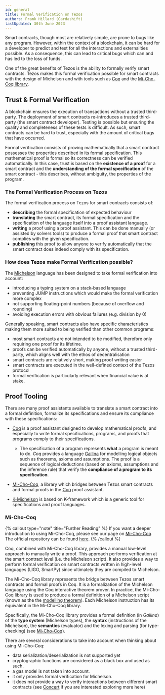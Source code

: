 ```yaml
---
id: general
title: Formal Verification on Tezos
authors: Frank Hillard (Cardashift)
lastUpdated: 30th June 2023
---
```


Smart contracts, though most are relatively simple, are prone to bugs like any program. However, within the context of a blockchain, it can be hard for a developer to predict and test for all the interactions and externalities possible. As a consequence, this can lead to critical bugs which can and has led to the loss of funds.

One of the great benefits of Tezos is the ability to formally verify smart contracts. Tezos makes this formal verification possible for smart contracts with the design of Michelson and with tools such as [Coq](/developers/docs/advanced-topics/formal-verification/coq/) and the [Mi-Cho-Coq library](/developers/docs/advanced-topics/formal-verification/michocoq).

## Trust & Formal Verification

A blockchain ensures the execution of transactions without a trusted third-party. The deployment of smart contracts re-introduces a trusted third-party (the smart contract developer). Testing is possible but ensuring the quality and completeness of these tests is difficult. As such, smart contracts can be hard to trust, especially with the amount of critical bugs that have occurred. 

Formal verification consists of proving mathematically that a smart contract possesses the properties described in its formal specification. This mathematical proof is formal so its correctness can be verified automatically. In this case, trust is based on the **existence of a proof** for a smart contract and the **understanding of the formal specification** of the smart contract - this describes, without ambiguity, the properties of the program.

### The Formal Verification Process on Tezos

The formal verification process on Tezos for smart contracts consists of:

- **describing** the formal specification of expected behaviour
- **translating** the smart contract, its formal specification and the specification of the language itself into a proof assistant language.
- **writing** a proof using a proof assistant. This can be done manually (or assisted by solvers tools) to produce a formal proof that smart contract complies with the given specification.
- **publishing** this proof to allow anyone to verify automatically that the smart contract does indeed comply with its specification.

### How does Tezos make Formal Verification possible?

The [Michelson](/developers/docs/smart-contracts/smart-contract-languages/michelson/) language has been designed to take formal verification into account:

- introducing a typing system on a stack-based language
- preventing JUMP instructions which would make the formal verification more complex
- not supporting floating-point numbers (because of overflow and rounding)
- avoiding execution errors with obvious failures (e.g. division by 0)

Generally speaking, smart contracts also have specific characteristics making them more suited to being verified than other common programs:

- most smart contracts are not intended to be modified, therefore only requiring one proof for its lifetime.
- proofs can be verified automatically by anyone, without a trusted third-party, which aligns well with the ethos of decentralisation
- smart contracts are relatively short, making proof writing easier
- smart contracts are executed in the well-defined context of the Tezos protocol
- formal verification is particularly relevant when financial value is at stake.

## Proof Tooling

There are many proof assistants available to translate a smart contract into a formal definition, formalize its specifications and ensure its compliance with these specifications:

- [Coq](/developers/docs/advanced-topics/formal-verification/coq/) is a proof assistant designed to develop mathematical proofs, and especially to write formal specifications, programs, and proofs that programs comply to their specifications.
    - The specification of a program represents **what** a program is meant to do. _Coq_ provides a language [Gallina](https://en.wikipedia.org/wiki/Coq#Overview) for modelling logical objects such as theorems, axioms and assumptions. The proof is a sequence of logical deductions (based on axioms, assumptions and the inference rule) that verify the **compliance of a program to its specification**.

- [Mi-Cho-Coq](/developers/docs/advanced-topics/formal-verification/michocoq), a library which bridges between Tezos smart contracts and formal proofs in the [Coq](/developers/docs/advanced-topics/formal-verification/coq/) proof assistant.

- [K-Michelson](https://runtimeverification.github.io/michelson-semantics/) is based on K-framework which is a generic tool for specifications and proof languages.

### Mi-Cho-Coq

{% callout type="note" title="Further Reading" %}
If you want a deeper introduction to using Mi-Cho-Coq, please see our page on [Mi-Cho-Coq](/developers/docs/advanced-topics/formal-verification/michocoq). The official repository can be found [here](https://gitlab.com/nomadic-labs/mi-cho-coq).
{% /callout %}

Coq, combined with Mi-Cho-Coq library, provides a manual low-level approach to manually write a proof. This approach performs verification at the smart contract level (i.e. the Michelson script). It also provides a way to perform formal verification on smart contracts written in high-level languages (LIGO, SmartPy) since ultimately they are compiled to Michelson.

The Mi-Cho-Coq library represents the bridge between Tezos smart contracts and formal proofs in Coq. It is a formalization of the Michelson language using the Coq interactive theorem prover. In practice, the Mi-Cho-Coq library is used to produce a formal definition of a Michelson script (known as the the [modelling theorem](/developers/docs/advanced-topics/formal-verification/modelling-theorem/#modelling-a-smart-contract-as-a-theorem)). Each Michelson instruction has its equivalent in the Mi-Cho-Coq library.

Specifically, the Mi-Cho-Coq library provides a formal definition (in *Gallina*) of the **type system** (Michelson types), the **syntax** (instructions of the Michelson), the **semantics** (evaluator) and the lexing and parsing (for type-checking) (see [Mi-Cho-Coq](/developers/docs/advanced-topics/formal-verification/michocoq)).

There are several considerations to take into account when thinking about using Mi-Cho-Coq:
- data serialization/deserialization is not supported yet
- cryptographic functions are considered as a black box and used as such.
- a gas model is not taken into account.
- it only provides formal verification for Michelson.
- it does not provide a way to verify interactions between different smart contracts (see [Concert](https://dl.acm.org/doi/10.1145/3372885.3373829) if you are interested exploring more here)


